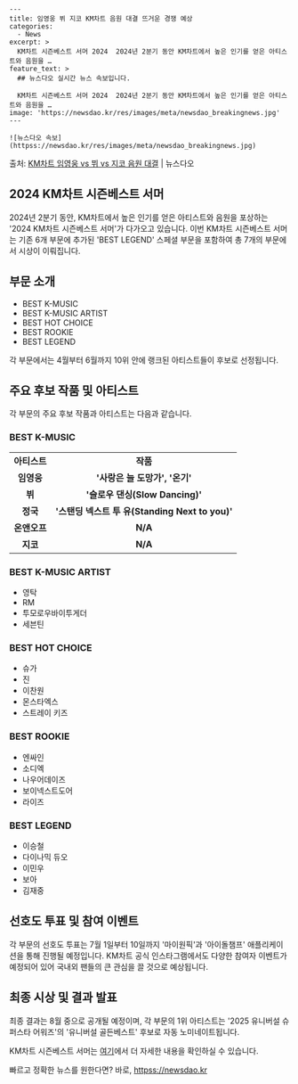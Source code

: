     ---
    title: 임영웅 뷔 지코 KM차트 음원 대결 뜨거운 경쟁 예상
    categories:
      - News
    excerpt: >
      KM차트 시즌베스트 서머 2024  2024년 2분기 동안 KM차트에서 높은 인기를 얻은 아티스트와 음원을 …
    feature_text: >
      ## 뉴스다오 실시간 뉴스 속보입니다.
    
      KM차트 시즌베스트 서머 2024  2024년 2분기 동안 KM차트에서 높은 인기를 얻은 아티스트와 음원을 …
    image: 'https://newsdao.kr/res/images/meta/newsdao_breakingnews.jpg'
    ---
    
    ![뉴스다오 속보](httpss://newsdao.kr/res/images/meta/newsdao_breakingnews.jpg)

<p>출처: <a href="httpss://newsdao.kr/4524" rel="dofollow">KM차트 임영웅 vs 뷔 vs 지코 음원 대결</a> | 뉴스다오</p>

<h2>2024 KM차트 시즌베스트 서머</h2>
<p data-ke-size="size16">2024년 2분기 동안, KM차트에서 높은 인기를 얻은 아티스트와 음원을 포상하는 '2024 KM차트 시즌베스트 서머'가 다가오고 있습니다. 이번 KM차트 시즌베스트 서머는 기존 6개 부문에 추가된 'BEST LEGEND' 스페셜 부문을 포함하여 총 7개의 부문에서 시상이 이뤄집니다.</p>

<h2 data-ke-size="size26">부문 소개</h2>
<ul>
  <li>BEST K-MUSIC</li>
  <li>BEST K-MUSIC ARTIST</li>
  <li>BEST HOT CHOICE</li>
  <li>BEST ROOKIE</li>
  <li>BEST LEGEND</li>
</ul>

<p data-ke-size="size16">각 부문에서는 4월부터 6월까지 10위 안에 랭크된 아티스트들이 후보로 선정됩니다.</p>

<h2 data-ke-size="size26">주요 후보 작품 및 아티스트</h2>
<p data-ke-size="size16">각 부문의 주요 후보 작품과 아티스트는 다음과 같습니다.</p>

<h3>BEST K-MUSIC</h3>
<table>
  <tr>
    <td style="text-align: center; height: 17px;"><b>아티스트</b></td>
    <td style="text-align: center; height: 17px;"><b>작품</b></td>
  </tr>
  <tr>
    <td style="text-align: center; height: 17px;"><b>임영웅</b></td>
    <td style="text-align: center; height: 17px;"><b>'사랑은 늘 도망가', '온기'</b></td>
  </tr>
  <tr>
    <td style="text-align: center; height: 17px;"><b>뷔</b></td>
    <td style="text-align: center; height: 17px;"><b>'슬로우 댄싱(Slow Dancing)'</b></td>
  </tr>
  <tr>
    <td style="text-align: center; height: 17px;"><b>정국</b></td>
    <td style="text-align: center; height: 17px;"><b>'스탠딩 넥스트 투 유(Standing Next to you)'</b></td>
  </tr>
  <tr>
    <td style="text-align: center; height: 17px;"><b>온앤오프</b></td>
    <td style="text-align: center; height: 17px;"><b>N/A</b></td>
  </tr>
  <tr>
    <td style="text-align: center; height: 17px;"><b>지코</b></td>
    <td style="text-align: center; height: 17px;"><b>N/A</b></td>
  </tr>
</table>

<h3>BEST K-MUSIC ARTIST</h3>
<ul>
  <li>영탁</li>
  <li>RM</li>
  <li>투모로우바이투게더</li>
  <li>세븐틴</li>
</ul>

<h3>BEST HOT CHOICE</h3>
<ul>
  <li>슈가</li>
  <li>진</li>
  <li>이찬원</li>
  <li>몬스타엑스</li>
  <li>스트레이 키즈</li>
</ul>

<h3>BEST ROOKIE</h3>
<ul>
  <li>엔싸인</li>
  <li>소디엑</li>
  <li>나우어데이즈</li>
  <li>보이넥스트도어</li>
  <li>라이즈</li>
</ul>

<h3>BEST LEGEND</h3>
<ul>
  <li>이승철</li>
  <li>다이나믹 듀오</li>
  <li>이민우</li>
  <li>보아</li>
  <li>김재중</li>
</ul>

<h2 data-ke-size="size26">선호도 투표 및 참여 이벤트</h2>
<p data-ke-size="size16">각 부문의 선호도 투표는 7월 1일부터 10일까지 '마이원픽'과 '아이돌챔프' 애플리케이션을 통해 진행될 예정입니다. KM차트 공식 인스타그램에서도 다양한 참여자 이벤트가 예정되어 있어 국내외 팬들의 큰 관심을 끌 것으로 예상됩니다.</p>

<h2 data-ke-size="size26">최종 시상 및 결과 발표</h2>
<p data-ke-size="size16">최종 결과는 8월 중으로 공개될 예정이며, 각 부문의 1위 아티스트는 '2025 유니버설 슈퍼스타 어워즈'의 '유니버설 골든베스트' 후보로 자동 노미네이트됩니다.</p>

<p data-ke-size="size16">KM차트 시즌베스트 서머는 <a href="httpss://newsdao.kr/4524">여기</a>에서 더 자세한 내용을 확인하실 수 있습니다.</p> 

빠르고 정확한 뉴스를 원한다면? 바로, <a href="httpss://newsdao.kr" rel="dofollow">httpss://newsdao.kr</a>


    
